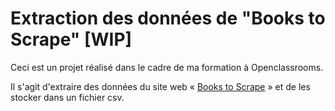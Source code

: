 # Extraction des données de "Books to Scrape" [WIP]

Ceci est un projet réalisé dans le cadre de ma formation à Openclassrooms.

Il s'agit d'extraire des données du site web « [Books to Scrape](http://books.toscrape.com/) » et de les stocker dans un fichier csv.

